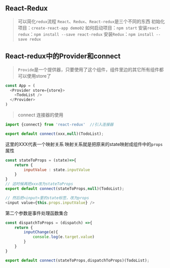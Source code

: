 ## React-Redux
> 可以简化`redux`流程
> `React`、`Redux`、`React-redux`是三个不同的东西
> 初始化项目：`create-react-app demo02`
> 如何启动项目：`npm start`
> 安装`react-redux`：`npm install --save react-redux`
> 安装`Redux`：`npm install --save redux`

## React-redux中的Provider和connect
> `Provide`是一个提供器，只要使用了这个组件，组件里边的其它所有组件都可以使用store了
```javascript
const App = (
  <Provider store={store}>
    <TodoList />
  </Provider>
)
```

> connect 连接器的使用
```javascript
import {connect} from 'react-redux'  //引入连接器
```
```javascript
export default connect(xxx,null)(TodoList);
```
这里的XXX代表一个映射关系
映射关系就是把原来的state映射成组件中的`props`属性
```javascript
const stateToProps = (state)=>{
    return {
        inputValue : state.inputValue
    }
}
// 这时候再把xxx改为stateToProps
export default connect(stateToProps,null)(TodoList);

// 然后把<input>里的state标签，改为props
<input value={this.props.inputValue} />
```

第二个参数是事件处理函数集合
```javascript
const dispatchToProps = (dispatch) =>{
    return {
        inputChange(e){
            console.log(e.target.value)
        }
    }
}

export default connect(stateToProps,dispatchToProps)(TodoList);
```

